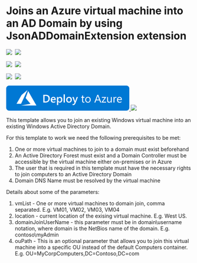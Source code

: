 # Joins an Azure virtual machine into an AD Domain by using JsonADDomainExtension extension

<IMG SRC="https://azurequickstartsservice.blob.core.windows.net/badges/201-vm-domain-join-existing/PublicLastTestDate.svg" />&nbsp;
<IMG SRC="https://azurequickstartsservice.blob.core.windows.net/badges/201-vm-domain-join-existing/PublicDeployment.svg" />&nbsp;

<IMG SRC="https://azurequickstartsservice.blob.core.windows.net/badges/201-vm-domain-join-existing/FairfaxLastTestDate.svg" />&nbsp;
<IMG SRC="https://azurequickstartsservice.blob.core.windows.net/badges/201-vm-domain-join-existing/FairfaxDeployment.svg" />&nbsp;

<IMG SRC="https://azurequickstartsservice.blob.core.windows.net/badges/201-vm-domain-join-existing/BestPracticeResult.svg" />&nbsp;
<IMG SRC="https://azurequickstartsservice.blob.core.windows.net/badges/201-vm-domain-join-existing/CredScanResult.svg" />&nbsp;

<a href="https://portal.azure.com/#create/Microsoft.Template/uri/https%3A%2F%2Fraw.githubusercontent.com%2FAzure%2Fazure-quickstart-templates%2Fmaster%2F201-vm-domain-join-existing%2Fazuredeploy.json" target="_blank">
    <img src="https://raw.githubusercontent.com/Azure/azure-quickstart-templates/master/1-CONTRIBUTION-GUIDE/images/deploytoazure.svg?sanitize=true"/>
</a>
<a href="https://portal.azure.us/#create/Microsoft.Template/uri/https%3A%2F%2Fraw.githubusercontent.com%2FAzure%2Fazure-quickstart-templates%2Fmaster%2F201-vm-domain-join-existing%2Fazuredeploy.json" target="_blank">
    <img src="http://azuredeploy.net/AzureGov.png"/>
</a>

This template allows you to join an existing Windows virtual machine into an existing Windows Active Directory Domain.

For this template to work we need the following prerequisites to be met:

1. One or more virtual machines to join to a domain must exist beforehand
2. An Active Directory Forest must exist and a Domain Controller must be accessible by the virtual machine either on-premises or in Azure
3. The user that is required in this template must have the necessary rights to join computers to an Active Directory Domain
4. Domain DNS Name must be resolved by the virtual machine

Details about some of the parameters:

1. vmList - One or more virtual machines to domain join, comma separated. E.g. VM01, VM02, VM03, VM04
2. location - current location of the exising virtual machine. E.g. West US.
3. domainJoinUserName - this parameter must be in domain\username notation, where domain is the NetBios name of the domain. E.g. contoso\myAdmin
4. ouPath - This is an optional parameter that allows you to join this virtual machine into a specific OU instead of the default Computers container. E.g. OU=MyCorpComputers,DC=Contoso,DC=com



